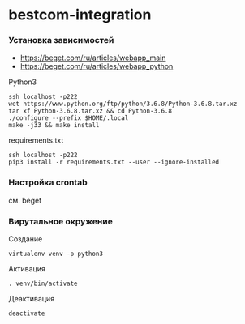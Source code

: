 # bestcom-integration

### Установка зависимостей
- https://beget.com/ru/articles/webapp_main
- https://beget.com/ru/articles/webapp_python

Python3
```
ssh localhost -p222
wet https://www.python.org/ftp/python/3.6.8/Python-3.6.8.tar.xz
tar xf Python-3.6.8.tar.xz && cd Python-3.6.8
./configure --prefix $HOME/.local
make -j33 && make install
```

requirements.txt
```
ssh localhost -p222
pip3 install -r requirements.txt --user --ignore-installed
```

### Настройка crontab
см. beget

### Вирутальное окружение
Создание
```
virtualenv venv -p python3
```

Активация
```
. venv/bin/activate
```

Деактивация
```
deactivate
```
